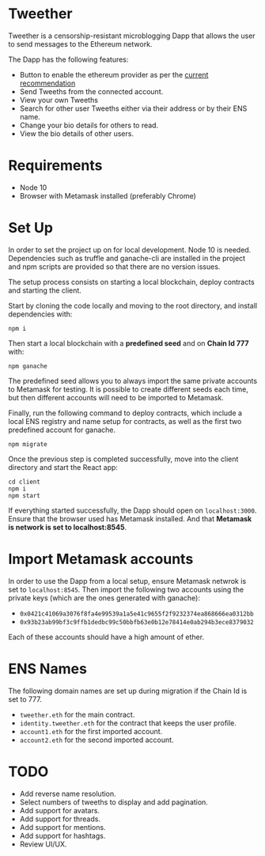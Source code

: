 # Tweether

Tweether is a censorship-resistant microblogging Dapp that allows the user to send messages to the Ethereum network.

The Dapp has the following features:
 - Button to enable the ethereum provider as per the [current recommendation](https://docs.metamask.io/guide/getting-started.html#basic-considerations)
 - Send Tweeths from the connected account.
 - View your own Tweeths
 - Search for other user Tweeths either via their address or by their ENS name.
 - Change your bio details for others to read.
 - View the bio details of other users.

# Requirements

 - Node 10
 - Browser with Metamask installed (preferably Chrome)

# Set Up
In order to set the project up on for local development. Node 10 is needed. Dependencies such as truffle and ganache-cli are installed in the project and npm scripts are provided so that there are no version issues.

The setup process consists on starting a local blockchain, deploy contracts and starting the client.

Start by cloning the code locally and moving to the root directory, and install dependencies with:

`npm i`

Then start a local blockchain with a **predefined seed** and on **Chain Id 777** with:

`npm ganache`

The predefined seed allows you to always import the same private accounts to Metamask for testing. It is possible to create different seeds each time, but then different accounts will need to be imported to Metamask.

Finally, run the following command to deploy contracts, which include a local ENS registry and name setup for contracts, as well as the first two predefined account for ganache.

`npm migrate`

Once the previous step is completed successfully, move into the client directory and start the React app:
```
cd client
npm i
npm start
```

If everything started successfully, the Dapp should open on `localhost:3000`. Ensure that the browser used has Metamask installed. And that **Metamask is network is set to localhost:8545**.

# Import Metamask accounts
In order to use the Dapp from a local setup, ensure Metamask netwrok is set to `localhost:8545`. Then import the following two accounts using the private keys (which are the ones generated with ganache):
 - `0x0421c41069a3076f8fa4e99539a1a5e41c9655f2f9232374ea868666ea0312bb`
 - `0x93b23ab99bf3c9ffb1dedbc99c50bbfb63e0b12e78414e0ab294b3ece8379032`

Each of these accounts should have a high amount of ether.

# ENS Names
The following domain names are set up during migration if the Chain Id is set to 777.
 - `tweether.eth` for the main contract.
 - `identity.tweether.eth` for the contract that keeps the user profile.
 - `account1.eth` for the first imported account.
 - `account2.eth` for the second imported account.

# TODO
 - Add reverse name resolution.
 - Select numbers of tweeths to display and add pagination.
 - Add support for avatars.
 - Add support for threads.
 - Add support for mentions.
 - Add support for hashtags.
 - Review UI/UX.